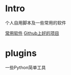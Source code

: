 # Intro
个人自用脚本及一些常用的软件  

[常用软件](Mac_Softs.md)
[Github上好的项目](Good_github_repo.md)

# plugins
一些Python简单工具
